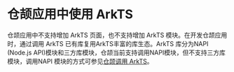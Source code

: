 # 仓颉应用中使用 ArkTS

仓颉应用中不支持增加 ArkTS 页面，也不支持增加 ArkTS 模块。在开发仓颉应用时，通过调用 ArkTS 已有库复用ArkTS丰富的库生态。ArkTS 库分为NAPI (Node.js API)模块和三方库模块，仓颉当前支持调用NAPI模块，但不支持三方库模块，调用NAPI 模块的方式可参见[仓颉调用 ArkTS](./using_arkts_module.md)。
